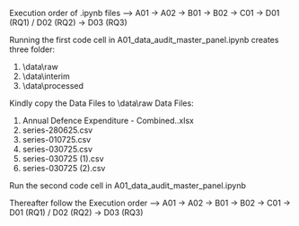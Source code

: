 Execution order of .ipynb files -->
A01 → A02 → B01 → B02 → C01 → D01 (RQ1) / D02 (RQ2) → D03 (RQ3)

Running the first code cell in A01_data_audit_master_panel.ipynb creates three folder:
1) \data\raw
2) \data\interim
3) \data\processed

Kindly copy the Data Files to \data\raw
Data Files:
  1) Annual Defence Expenditure - Combined..xlsx
  2) series-280625.csv
  3) series-010725.csv
  4) series-030725.csv
  5) series-030725 (1).csv
  6) series-030725 (2).csv

Run the second code cell in A01_data_audit_master_panel.ipynb 

Thereafter follow the Execution order -->
A01 → A02 → B01 → B02 → C01 → D01 (RQ1) / D02 (RQ2) → D03 (RQ3)

